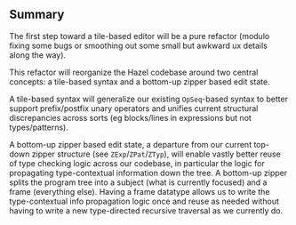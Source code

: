 ## Summary

The first step toward a tile-based editor will be a pure refactor (modulo fixing
some bugs or smoothing out some small but awkward ux details along the way).

This refactor will reorganize the Hazel codebase around two central concepts: a
tile-based syntax and a bottom-up zipper based edit state.

A tile-based syntax will generalize our existing `OpSeq`-based syntax to better
support prefix/postfix unary operators and unifies current structural
discrepancies across sorts (eg blocks/lines in expressions but not
types/patterns).

A bottom-up zipper based edit state, a departure from our current top-down
zipper structure (see `ZExp`/`ZPat`/`ZTyp`), will enable vastly better reuse of
type checking logic across our codebase, in particular the logic for propagating
type-contextual information down the tree. A bottom-up zipper splits the program
tree into a subject (what is currently focused) and a frame (everything else).
Having a frame datatype allows us to write the type-contextual info propagation
logic once and reuse as needed without having to write a new type-directed
recursive traversal as we currently do.
